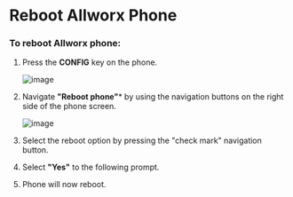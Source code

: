 # Reboot Allworx Phone 

### To reboot Allworx phone:
1. Press the **CONFIG** key on the phone.
   
   ![image](https://github.com/user-attachments/assets/22eeb495-f37f-4650-9062-649839796b43)
  
3. Navigate **"Reboot phone"*** by using the navigation buttons on the right side of the phone screen.
   
   ![image](https://github.com/user-attachments/assets/15617158-98f1-43cc-a931-111ccee96bb3)
  
5. Select the reboot option by pressing the "check mark" navigation button.
6. Select **"Yes"** to the following prompt.
7. Phone will now reboot. 
